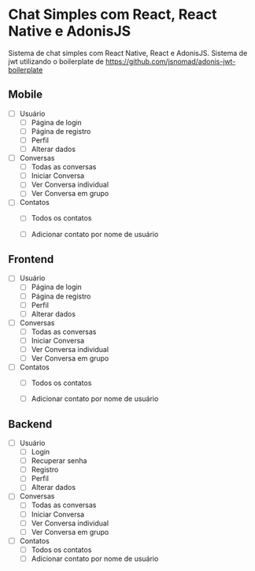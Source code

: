 # Chat Simples com React, React Native e AdonisJS
Sistema de chat simples com React Native, React e AdonisJS.
Sistema de jwt utilizando o boilerplate de https://github.com/jsnomad/adonis-jwt-boilerplate

## Mobile
- [ ] Usuário
    - [ ] Página de login
    - [ ] Página de registro
    - [ ] Perfil
    - [ ] Alterar dados
- [ ] Conversas
    - [ ] Todas as conversas
    - [ ] Iniciar Conversa
    - [ ] Ver Conversa individual
    - [ ] Ver Conversa em grupo
- [ ] Contatos
    - [ ] Todos os contatos
    - [ ] Adicionar contato por nome de usuário


## Frontend
- [ ] Usuário
    - [ ] Página de login
    - [ ] Página de registro
    - [ ] Perfil
    - [ ] Alterar dados
- [ ] Conversas
    - [ ] Todas as conversas
    - [ ] Iniciar Conversa
    - [ ] Ver Conversa individual
    - [ ] Ver Conversa em grupo
- [ ] Contatos
    - [ ] Todos os contatos
    - [ ] Adicionar contato por nome de usuário


## Backend
- [ ] Usuário
    - [ ] Login
    - [ ] Recuperar senha
    - [ ] Registro
    - [ ] Perfil
    - [ ] Alterar dados
- [ ] Conversas
    - [ ] Todas as conversas
    - [ ] Iniciar Conversa
    - [ ] Ver Conversa individual
    - [ ] Ver Conversa em grupo
- [ ] Contatos
    - [ ] Todos os contatos
    - [ ] Adicionar contato por nome de usuário
